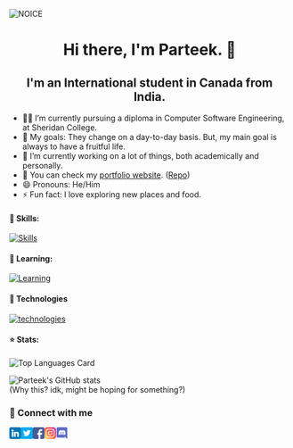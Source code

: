 ![NOICE](https://capsule-render.vercel.app/api?type=waving&height=200&text=P4RT33K%20&fontAlignY=40&color=gradient)

<h1 align="center">Hi there, I'm Parteek. 👋</h1>
<h2 align="center">I'm an International student in Canada from India.</h2>

- 👨‍💻 I’m currently pursuing a diploma in Computer Software Engineering, at Sheridan College.
- 🥅 My goals: They change on a day-to-day basis. But, my main goal is always to have a fruitful life.
- 🔭 I’m currently working on a lot of things, both academically and personally.
- 📝 You can check my [portfolio website](https://parteek-portfolio.netlify.app/homepage). ([Repo](https://github.com/P4RT33K/Portfolio))
- 😄 Pronouns: He/Him
- ⚡ Fun fact: I love exploring new places and food.

#### 📖 Skills:

[![Skills](https://skillicons.dev/icons?i=html,css,js,java,mysql,md,jquery)](https://skillicons.dev/)

#### 📖 Learning:

[![Learning](https://skillicons.dev/icons?i=angular,cs,cpp,git,php,py,ts)](https://skillicons.dev/)

#### 🤖 Technologies

[![technologies](https://skillicons.dev/icons?i=vscode,stackoverflow,spring,ps,nodejs,netlify,ai,github,figma,eclipse,codepen,azure,atom&perline=7)](https://skillicons.dev/)

#### ⭐ Stats:

![Top Languages Card](https://github-readme-stats.vercel.app/api/top-langs/?username=P4RT33K&layout=compact&theme=github_dark)

![Parteek's GitHub stats](https://github-readme-stats.vercel.app/api?username=P4RT33K&count_private=true&theme=github_dark)\
(Why this? idk, might be hoping for something?)

### 💬 Connect with me

<a href='https://www.linkedin.com/in/parteek-/'><img align='left' src='https://raw.githubusercontent.com/P4RT33K/P4RT33k/main/icons/Linkedin.svg' alt='Linkedin' width='21px'/></a>
<a href='https://twitter.com/imparteek_786'><img align='left' src='https://raw.githubusercontent.com/P4RT33K/P4RT33k/main/icons/Twitter.svg' alt='Portfolio' width='21px'/></a>
<a href='https://www.facebook.com/parteek.gorkhey.786'><img align='left' src='https://raw.githubusercontent.com/P4RT33K/P4RT33k/main/icons/Facebook.svg' alt='Portfolio' width='21px'/></a>
<a href='https://instagram.com/imparteek.786?r=nametag'><img align='left' src='https://raw.githubusercontent.com/P4RT33K/P4RT33k/main/icons/Instagram.svg' alt='Portfolio' width='21px'/></a>
<a href='https://discordapp.com/users/806199023672360990'><img align='left' src='https://raw.githubusercontent.com/P4RT33K/P4RT33k/main/icons/Discord.svg' alt='Portfolio' width='21px'/></a>
